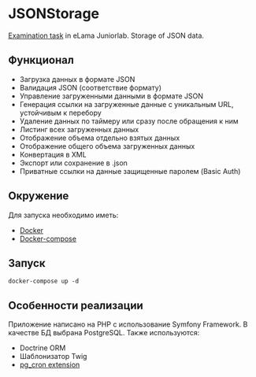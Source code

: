 # JSONStorage
[Examination task](https://github.com/krsnv/elama-junior-exam-03-2018) in eLama Juniorlab. Storage of JSON data.

## Функционал
- Загрузка данных в формате JSON
- Валидация JSON (соответствие формату)
- Управление загруженными данными в формате JSON
- Генерация ссылки на загруженные данные с уникальным URL, устойчивым к перебору
- Удаление данных по таймеру или сразу после обращения к ним
- Листинг всех загруженных данных
- Отображение объема отдельно взятых данных
- Отображение общего объема загруженных данных
- Конвертация в XML
- Экспорт или сохранение в .json
- Приватные ссылки на данные защищенные паролем (Basic Auth)

## Окружение
Для запуска необходимо иметь:
- [Docker](https://www.docker.com/)
- [Docker-compose](https://docs.docker.com/compose/)

## Запуск
```
docker-compose up -d
```

## Особенности реализации
Приложение написано на PHP с использование Symfony Framework.
В качестве БД выбрана PostgreSQL.
Также используются:
- Doctrine ORM
- Шаблонизатор Twig
- [pg_cron extension](https://github.com/citusdata/pg_cron)
